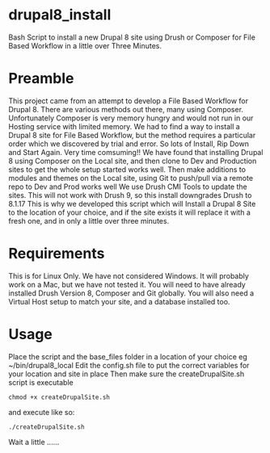 # drupal8_install
Bash Script to install a new Drupal 8 site using Drush or Composer for File Based Workflow in a little over Three Minutes.
# Preamble
This project came from an attempt to develop a File Based Workflow for Drupal 8.
There are various methods out there, many using Composer. Unfortunately Composer is very memory hungry and would not run in our Hosting service with limited memory. We had to find a way to install a Drupal 8 site for File Based Workflow, but the method requires a particular order which we discovered by trial and error. So lots of Install, Rip Down and Start Again. Very time comsuming!!
We have found that installing Drupal 8 using Composer on the Local site, and then clone to Dev and Production sites to get the whole setup started works well.
Then make additions to modules and themes on the Local site, using Git to push/pull via a remote repo to Dev and Prod works well
We use Drush CMI Tools to update the sites. This will not work with Drush 9, so this install downgrades Drush to 8.1.17
This is why we developed this script which will Install a Drupal 8 Site to the location of your choice, and if the site exists it will replace it with a fresh one, and in only a little over three minutes.

# Requirements
This is for Linux Only. We have not considered Windows. It will probably work on a Mac, but we have not tested it.
You will need to have already installed Drush Version 8, Composer and Git globally.
You will also need a Virtual Host setup to match your site, and a database installed too.

# Usage
Place the script and the base_files folder in a location of your choice eg ~/bin/drupal8_local
Edit the config.sh file to put the correct variables for your location and site in place
Then make sure the createDrupalSite.sh script is executable

`chmod +x createDrupalSite.sh`

and execute like so:

`./createDrupalSite.sh`

Wait a little ......

